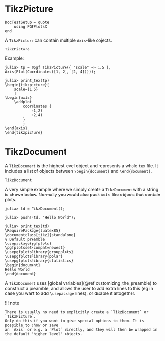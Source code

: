 # TikzPicture

```@meta
DocTestSetup = quote
    using PGFPlotsX
end
```

A `TikzPicture` can contain multiple `Axis`-like objects.

```@docs
TikzPicture
```

Example:

```jldoctest
julia> tp = @pgf TikzPicture({ "scale" => 1.5 }, Axis(Plot(Coordinates([1, 2], [2, 4]))));

julia> print_tex(tp)
\begin{tikzpicture}[
    scale={1.5}
    ]
\begin{axis}
    \addplot
        coordinates {
            (1,2)
            (2,4)
        }
        ;
\end{axis}
\end{tikzpicture}
```

# TikzDocument

A `TikzDocument` is the highest level object and represents a whole `tex` file.
It includes a list of objects between `\begin{document}` and `\end{document}`.

```@docs
TikzDocument
```

A very simple example where we simply create a `TikzDocument` with a string is shown below.
Normally you would also push `Axis`-like objects that contain plots.

```julia-repl
julia> td = TikzDocument();

julia> push!(td, "Hello World");

julia> print_tex(td)
\RequirePackage{luatex85}
\documentclass[tikz]{standalone}
% Default preamble
\usepackage{pgfplots}
\pgfplotsset{compat=newest}
\usepgfplotslibrary{groupplots}
\usepgfplotslibrary{polar}
\usepgfplotslibrary{statistics}
\begin{document}
Hello World
\end{document}
```

A `TikzDocument` uses [global variables](@ref customizing_the_preamble) to construct a preamble, and allows the user to add extra lines to this (eg in case you want to add `\usepackage` lines), or disable it altogether.

!!! note

    There is usually no need to explicitly create a `TikzDocument` or `TikzPicture`.
    Only do this if you want to give special options to them. It is possible to show or save
    an `Axis` or e.g. a `Plot` directly, and they will then be wrapped in the default "higher level" objects.
